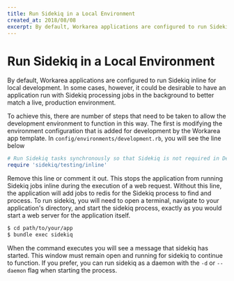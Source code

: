 ```yaml
---
title: Run Sidekiq in a Local Environment
created_at: 2018/08/08
excerpt: By default, Workarea applications are configured to run Sidekiq inline for local development. In some cases, however, it could be desirable to have an application run with Sidekiq processing jobs in the background to better match a live, production environment.
---
```


# Run Sidekiq in a Local Environment

By default, Workarea applications are configured to run Sidekiq inline for local development. In some cases, however, it could be desirable to have an application run with Sidekiq processing jobs in the background to better match a live, production environment.

To achieve this, there are number of steps that need to be taken to allow the development environment to function in this way. The first is modifying the environment configuration that is added for development by the Workarea app template. In `config/environments/development.rb`, you will see the line below

```ruby
# Run Sidekiq tasks synchronously so that Sidekiq is not required in Development
require 'sidekiq/testing/inline'
```

Remove this line or comment it out. This stops the application from running Sidekiq jobs inline during the execution of a web request. Without this line, the application will add jobs to redis for the Sidekiq process to find and process. To run sidekiq, you will need to open a terminal, navigate to your application's directory, and start the sidekiq process, exactly as you would start a web server for the application itself.

```bash
$ cd path/to/your/app
$ bundle exec sidekiq
```

When the command executes you will see a message that sidekiq has started. This window must remain open and running for sidekiq to continue to function. If you prefer, you can run sidekiq as a daemon with the `-d` or `--daemon` flag when starting the process.
